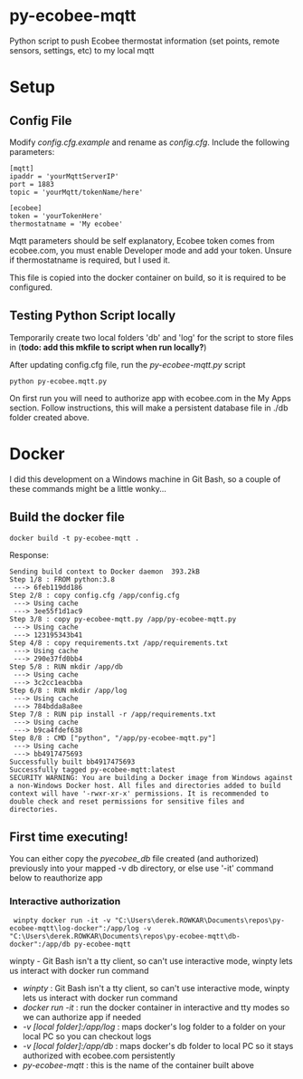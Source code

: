 # py-ecobee-mqtt

Python script to push Ecobee thermostat information (set points, remote sensors, settings, etc) to my local mqtt

# Setup
## Config File

Modify *config.cfg.example* and rename as *config.cfg*.  Include the following parameters:

	[mqtt]
	ipaddr = 'yourMqttServerIP'
	port = 1883
	topic = 'yourMqtt/tokenName/here'

	[ecobee]
	token = 'yourTokenHere'
	thermostatname = 'My ecobee'
Mqtt parameters should be self explanatory, Ecobee token comes from ecobee.com, you must enable Developer mode and add your token.  Unsure if thermostatname is required, but I used it.

This file is copied into the docker container on build, so it is required to be configured.

## Testing Python Script locally

Temporarily create two local folders 'db' and 'log' for the script to store files in (**todo: add this mkfile to script when run locally?**)

After updating config.cfg file, run the *py-ecobee-mqtt.py* script

    python py-ecobee.mqtt.py

On first run you will need to authorize app with ecobee.com in the My Apps section. Follow instructions, this will make a persistent database file in ./db folder created above.

# Docker
I did this development on a Windows machine in Git Bash, so a couple of these commands might be a little wonky...
## Build the docker file

    docker build -t py-ecobee-mqtt .

Response:

    Sending build context to Docker daemon  393.2kB
	Step 1/8 : FROM python:3.8
	 ---> 6feb119dd186
	Step 2/8 : copy config.cfg /app/config.cfg
	 ---> Using cache
	 ---> 3ee55f1d1ac9
	Step 3/8 : copy py-ecobee-mqtt.py /app/py-ecobee-mqtt.py
	 ---> Using cache
	 ---> 123195343b41
	Step 4/8 : copy requirements.txt /app/requirements.txt
	 ---> Using cache
	 ---> 290e37fd0bb4
	Step 5/8 : RUN mkdir /app/db
	 ---> Using cache
	 ---> 3c2cc1eacbba
	Step 6/8 : RUN mkdir /app/log
	 ---> Using cache
	 ---> 784bdda8a8ee
	Step 7/8 : RUN pip install -r /app/requirements.txt
	 ---> Using cache
	 ---> b9ca4fdef638
	Step 8/8 : CMD ["python", "/app/py-ecobee-mqtt.py"]
	 ---> Using cache
	 ---> bb4917475693
	Successfully built bb4917475693
	Successfully tagged py-ecobee-mqtt:latest
	SECURITY WARNING: You are building a Docker image from Windows against a non-Windows Docker host. All files and directories added to build context will have '-rwxr-xr-x' permissions. It is recommended to double check and reset permissions for sensitive files and directories.




## First time executing!
You can either copy the *pyecobee_db* file created (and authorized) previously into your mapped -v db directory, or else use '-it' command below to reauthorize app
### Interactive authorization

     winpty docker run -it -v "C:\Users\derek.ROWKAR\Documents\repos\py-ecobee-mqtt\log-docker":/app/log -v "C:\Users\derek.ROWKAR\Documents\repos\py-ecobee-mqtt\db-docker":/app/db py-ecobee-mqtt
winpty - Git Bash isn't a tty client, so can't use interactive mode, winpty lets us interact with docker run command

 - *winpty* : Git Bash isn't a tty client, so can't use interactive mode,
   winpty lets us interact with docker run command
 - *docker run -it* : run the docker container in interactive and tty modes so we can authorize app if needed
 - *-v [local folder]:/app/log* : maps docker's log folder to a folder on your local PC so you can checkout logs
 - *-v [local folder]:/app/db* : maps docker's db folder to local PC so it stays authorized with ecobee.com persistently
 - *py-ecobee-mqtt* : this is the name of the container built above